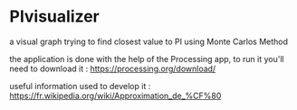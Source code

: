 # PIvisualizer
a visual graph trying to find closest value to PI using Monte Carlos Method

the application is done with the help of the Processing app, to run it you'll need to download it : https://processing.org/download/

useful information used to develop it : https://fr.wikipedia.org/wiki/Approximation_de_%CF%80

